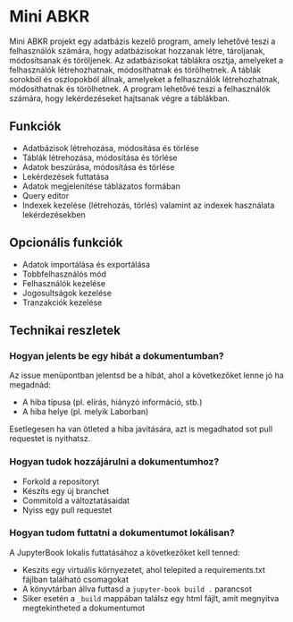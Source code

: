# Mini ABKR

Mini ABKR projekt egy adatbázis kezelő program, amely lehetővé teszi a felhasználók számára, hogy adatbázisokat hozzanak létre, tároljanak, módosítsanak és töröljenek. 
Az adatbázisokat táblákra osztja, amelyeket a felhasználók létrehozhatnak, módosíthatnak és törölhetnek.
 A táblák sorokból és oszlopokból állnak, amelyeket a felhasználók létrehozhatnak, módosíthatnak és törölhetnek. A program lehetővé teszi a felhasználók számára, hogy lekérdezéseket hajtsanak végre a táblákban.


## Funkciók
- Adatbázisok létrehozása, módosítása és törlése
- Táblák létrehozása, módosítása és törlése
- Adatok beszúrása, módosítása és törlése
- Lekérdezések futtatása
- Adatok megjelenítése táblázatos formában
- Query editor
- Indexek kezelése (létrehozás, törlés) valamint az indexek használata lekérdezésekben


## Opcionális funkciók
- Adatok importálása és exportálása
- Tobbfelhasználós mód
- Felhasználók kezelése
- Jogosultságok kezelése
- Tranzakciók kezelése





## Technikai reszletek

### Hogyan jelents be egy hibát a dokumentumban?

Az issue menüpontban jelentsd be a hibát, ahol a következőket lenne jó ha megadnád:
- A hiba típusa (pl. elírás, hiányzó információ, stb.)
- A hiba helye (pl. melyik Laborban)

Esetlegesen ha van ötleted a hiba javítására, azt is megadhatod sot pull requestet is nyithatsz.


### Hogyan tudok hozzájárulni a dokumentumhoz?
- Forkold a repositoryt
- Készíts egy új branchet
- Commitold a változtatásaidat
- Nyiss egy pull requestet

### Hogyan tudom futtatni a dokumentumot lokálisan?
A JupyterBook lokalis futtatásához a következőket kell tenned:
- Keszits egy virtuális környezetet, ahol telepited a requirements.txt fájlban található csomagokat
- A könyvtárban állva futtasd a `jupyter-book build .` parancsot
- Siker esetén a `_build` mappában találsz egy html fájlt, amit megnyitva megtekintheted a dokumentumot
